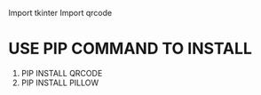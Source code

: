 Import tkinter
Import qrcode
# USE PIP COMMAND TO INSTALL 
1. PIP INSTALL QRCODE
2. PIP INSTALL PILLOW
